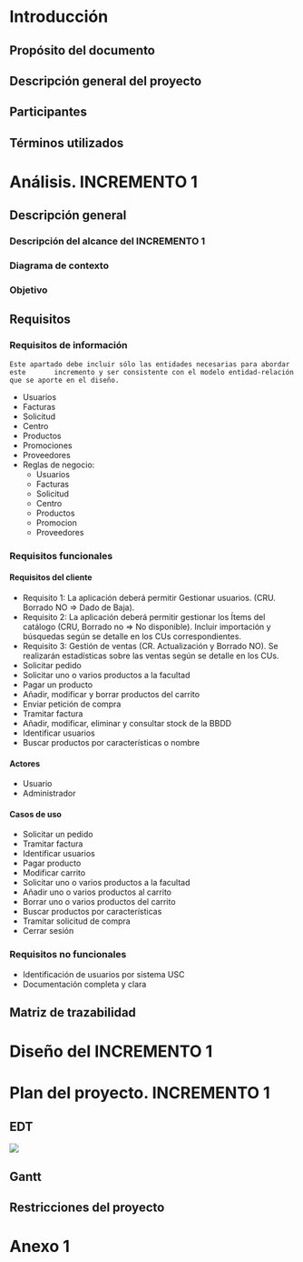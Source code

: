 # Introducción

## Propósito del documento

## Descripción general del proyecto

## Participantes

## Términos utilizados

# Análisis. INCREMENTO 1

## Descripción general

### Descripción del alcance del INCREMENTO 1

### Diagrama de contexto

### Objetivo

## Requisitos

### Requisitos de información
	Este apartado debe incluir sólo las entidades necesarias para abordar este		 incremento y ser consistente con el modelo entidad-relación que se aporte en el diseño.
    
* Usuarios
* Facturas
* Solicitud
* Centro
* Productos
* Promociones
* Proveedores
* Reglas de negocio:
	* Usuarios
	* Facturas
	* Solicitud
	* Centro 
	* Productos
	* Promocion
	* Proveedores


### Requisitos funcionales

#### Requisitos del cliente
* Requisito 1: La aplicación deberá permitir Gestionar usuarios. (CRU. Borrado NO => Dado de Baja).
* Requisito 2: La aplicación deberá permitir gestionar los Ítems del catálogo (CRU, Borrado no => No disponible). Incluir importación y búsquedas según se detalle en los CUs correspondientes. 
* Requisito 3: Gestión de ventas (CR. Actualización y Borrado NO). Se realizarán estadísticas sobre las ventas según se detalle en los CUs.
* Solicitar pedido
* Solicitar uno o varios productos a la facultad
* Pagar un producto
* Añadir, modificar y borrar productos del carrito
* Enviar petición de compra
* Tramitar factura
* Añadir, modificar, eliminar y consultar stock de la BBDD
* Identificar usuarios
* Buscar productos por características o nombre

#### Actores
* Usuario
* Administrador
#### Casos de uso
* Solicitar un pedido
* Tramitar factura
* Identificar usuarios
* Pagar producto
* Modificar carrito
* Solicitar uno o varios productos a la facultad
* Añadir uno o varios productos al carrito
* Borrar uno o varios productos del carrito
* Buscar productos por características
* Tramitar solicitud de compra
* Cerrar sesión

### Requisitos no funcionales
* Identificación de usuarios por sistema USC
* Documentación completa y clara

## Matriz de trazabilidad

# Diseño del INCREMENTO 1

# Plan del proyecto. INCREMENTO 1

## EDT
<img src="anexos/diagramaEDT.png" />

## Gantt

## Restricciones del proyecto

# Anexo 1